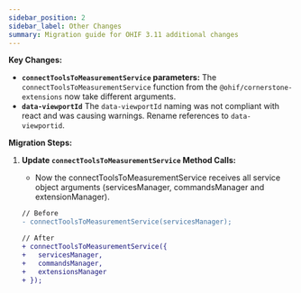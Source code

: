 ```yaml
---
sidebar_position: 2
sidebar_label: Other Changes
summary: Migration guide for OHIF 3.11 additional changes
---
```



**Key Changes:**

*   **`connectToolsToMeasurementService` parameters:** The `connectToolsToMeasurementService` function from the `@ohif/cornerstone-extensions` now take different arguments.
*   **`data-viewportId`** The `data-viewportId` naming was not compliant with react and was causing warnings.  Rename references to `data-viewportid`.

**Migration Steps:**

1.  **Update `connectToolsToMeasurementService` Method Calls:**
    *   Now the connectToolsToMeasurementService receives all service object arguments (servicesManager, commandsManager and extensionManager).

    ```diff
    // Before
    - connectToolsToMeasurementService(servicesManager);

    // After
    + connectToolsToMeasurementService({
    +   servicesManager,
    +   commandsManager,
    +   extensionsManager
    + });
    ```
